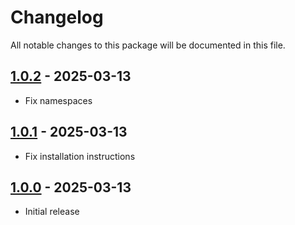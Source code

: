 # Changelog

All notable changes to this package will be documented in this file.

## [1.0.2] - 2025-03-13

- Fix namespaces

## [1.0.1] - 2025-03-13

- Fix installation instructions

## [1.0.0] - 2025-03-13

- Initial release

[1.0.2]: https://github.com/daun/statamic-bard-mutators/releases/tag/1.0.2
[1.0.1]: https://github.com/daun/statamic-bard-mutators/releases/tag/1.0.1
[1.0.0]: https://github.com/daun/statamic-bard-mutators/releases/tag/1.0.0
